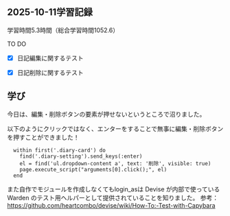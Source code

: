 ## 2025-10-11学習記録
学習時間5.3時間（総合学習時間1052.6）

TO DO
- [x] 日記編集に関するテスト
- [x] 日記削除に関するテスト


## 学び
今日は、編集・削除ボタンの要素が押せないというところで沼りました。

以下のようにクリックではなく、エンターをすることで無事に編集・削除ボタンを押すことができました！

```
  within first('.diary-card') do
    find('.diary-setting').send_keys(:enter)
    el = find('ul.dropdown-content a', text: '削除', visible: true)
    page.execute_script("arguments[0].click();", el)
  end
```

また自作でモジュールを作成しなくてもlogin_asは
Devise が内部で使っている Warden のテスト用ヘルパーとして提供されていることを知りました。
参考：https://github.com/heartcombo/devise/wiki/How-To:-Test-with-Capybara